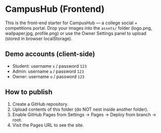 # CampusHub (Frontend)
This is the front-end starter for CampusHub — a college social + competitions portal.
Drop your images into the `assets/` folder (logo.png, wallpaper.jpg, profile.png) or use the Owner Settings panel to upload (stored in browser localStorage).

## Demo accounts (client-side)
- Student: username `s` / password `123`
- Admin: username `a` / password `123`
- Owner: username `o` / password `123`

## How to publish
1. Create a GitHub repository.
2. Upload contents of this folder (do NOT nest inside another folder).
3. Enable GitHub Pages from Settings → Pages → Deploy from branch → root.
4. Visit the Pages URL to see the site.
